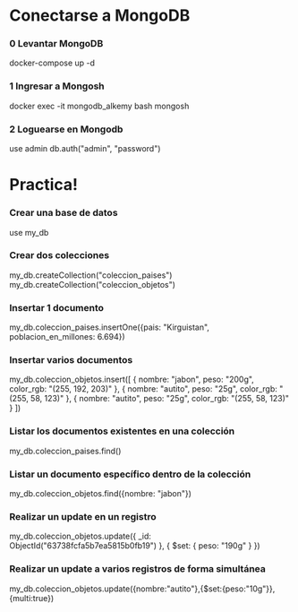 # Conectarse a MongoDB

### 0 Levantar MongoDB
docker-compose up -d

### 1 Ingresar a Mongosh
docker exec -it mongodb_alkemy bash
mongosh

### 2 Loguearse en Mongodb
use admin
db.auth("admin", "password")


# Practica!

### Crear una base de datos
use my_db

### Crear dos colecciones
my_db.createCollection("coleccion_paises")
my_db.createCollection("coleccion_objetos")

### Insertar 1 documento
my_db.coleccion_paises.insertOne({pais: "Kirguistan", poblacion_en_millones: 6.694})

### Insertar varios documentos
my_db.coleccion_objetos.insert([
    {
        nombre: "jabon",
        peso: "200g",
        color_rgb: "(255, 192, 203)"
    },
    {
        nombre: "autito",
        peso: "25g",
        color_rgb: "(255, 58, 123)"
    },
    {
        nombre: "autito",
        peso: "25g",
        color_rgb: "(255, 58, 123)"
    }
])  

### Listar los documentos existentes en una colección
my_db.coleccion_paises.find()

### Listar un documento específico dentro de la colección

my_db.coleccion_objetos.find({nombre: "jabon"})

### Realizar un update en un registro

my_db.coleccion_objetos.update({
                        _id: ObjectId("63738fcfa5b7ea5815b0fb19")
                    },
                    {
                        $set: {
                            peso: "190g"
                        }
                    })

### Realizar un update a varios registros de forma simultánea

my_db.coleccion_objetos.update({nombre:"autito"},{$set:{peso:"10g"}},{multi:true})